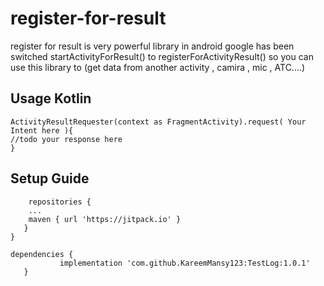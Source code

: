 # register-for-result
register for result is very powerful library in android
google has been switched startActivityForResult() to registerForActivityResult() 
so you can use this library to (get data from another activity , camira , mic , ATC....)

## Usage Kotlin
```
ActivityResultRequester(context as FragmentActivity).request( Your Intent here ){ 
//todo your response here 
}
```
   
## Setup Guide
```allprojects {
    repositories {
	...
	maven { url 'https://jitpack.io' }
   }
}
 ```
 ```
 dependencies {
	        implementation 'com.github.KareemMansy123:TestLog:1.0.1'
	}
  ```
  
  
